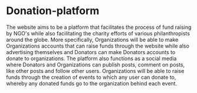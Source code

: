 # Donation-platform
The website aims to be a platform that facilitates the process of fund raising by NGO's while also facilitating the charity efforts of various philanthropists around the globe.
More specifically, Organizations will be able to make Organizations accounts that can raise funds through the website while also advertising themselves and Donators can make Donators accounts to donate to organizations. The platform also functions as a social media where Donators and Organizations can publish posts, comment on posts, like other posts and follow other users. Organizations will be able to raise funds through the creation of events to which any user can donate to, whereby any donated funds go to the organization behind each event. 

